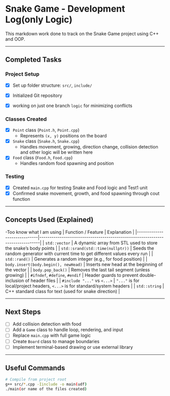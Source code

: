 # Snake Game - Development Log(only Logic)

This markdown work done to track on the Snake Game project using C++ and OOP.

---

## Completed Tasks

### Project Setup
- [x] Set up folder structure: `src/`, `include/`
- [x] Initialized Git repository
- [x] working on just one branch `logic` for minimizing conflicts


### Classes Created
- [x] `Point` class (`Point.h`, `Point.cpp`)
  - Represents `(x, y)` positions on the board
- [x] `Snake` class (`Snake.h`, `Snake.cpp`)
  - Handles movement, growing, direction change, collision detection and other logic will be written here
- [x] `Food` class (`Food.h`, `Food.cpp`)
  - Handles random food spawning and position

### Testing
- [x] Created `main.cpp` for testing Snake and Food logic and Test1 unit
- [x] Confirmed snake movement, growth, and food spawning through cout function

---

## Concepts Used (Explained)
-Too know what I am using
| Function / Feature           | Explanation                                                                 |
|-----------------------------|------------------------------------------------------------------------------|
| `std::vector`               | A dynamic array from STL used to store the snake’s body points              |
| `std::srand(std::time(nullptr))` | Seeds the random generator with current time to get different values every run |
| `std::rand()`               | Generates a random integer (e.g., for food position)                        |
| `body.insert(body.begin(), newHead)` | Inserts new head at the beginning of the vector                      |
| `body.pop_back()`           | Removes the last tail segment (unless growing)                              |
| `#ifndef`, `#define`, `#endif` | Header guards to prevent double-inclusion of header files               |
| `#include "..."` vs `<...>` | `"..."` is for local/project headers, `<...>` is for standard/system headers |
| `std::string`               | C++ standard class for text (used for snake direction)                      |

---

##  Next Steps

- [ ] Add collision detection with food
- [ ] Add a `Game` class to handle loop, rendering, and input
- [ ] Replace `main.cpp` with full game logic
- [ ] Create `Board` class to manage boundaries
- [ ] Implement terminal-based drawing or use external library

---

## Useful Commands

```bash
# Compile from project root
g++ src/*.cpp -Iinclude -o main(udf)
./main(or name of the files created)
